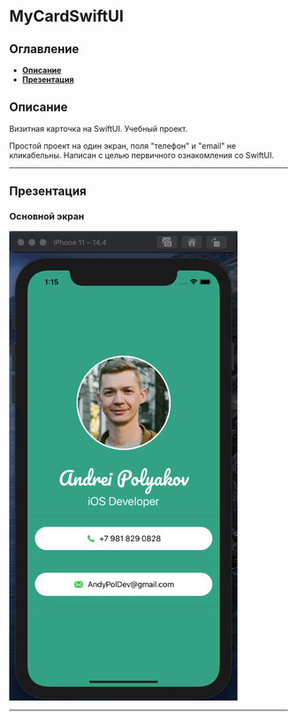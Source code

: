 # MyCardSwiftUI

## Оглавление
- **[Описание](#Description)**
- **[Презентация](#Presentation)**

## <a id="Description"></a>Описание
Визитная карточка на SwiftUI. Учебный проект.

Простой проект на один экран, поля "телефон" и "email" не кликабельны. Написан с целью первичного ознакомления со SwiftUI.
___

## <a id="Presentation"></a>Презентация
### Основной экран
![Main Screen](Documentation/MainScreen.png)

___


